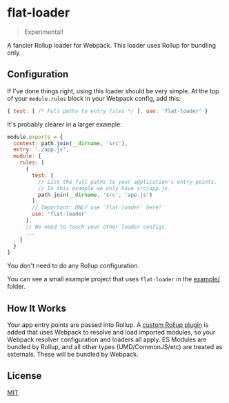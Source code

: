 # flat-loader

> Experimental!

A fancier Rollup loader for Webpack. This loader uses Rollup for bundling only.

## Configuration

If I've done things right, using this loader should be very simple. At the top
of your `module.rules` block in your Webpack config, add this:

```js
{ test: [ /* Full paths to entry files */ ], use: 'flat-loader' }
```

It's probably clearer in a larger example:

```js
module.exports = {
  context: path.join(__dirname, 'src'),
  entry: './app.js',
  module: {
    rules: [
      {
        test: [
          // List the full paths to your application's entry points.
          // In this example we only have src/app.js.
          path.join(__dirname, 'src', 'app.js')
        ],
        // Important: ONLY use `flat-loader` here!
        use: 'flat-loader'
      },
      // No need to touch your other loader configs.
      ...
    ]
  }
}
```

You don't need to do any Rollup configuration.

You can see a small example project that uses `flat-loader` in the
[example/](./example) folder.

## How It Works

Your app entry points are passed into Rollup. A [custom Rollup plugin](./webpack-plugin)
is added that uses Webpack to resolve and load imported modules, so your Webpack
resolver configuration and loaders all apply. ES Modules are bundled by Rollup,
and all other types (UMD/CommonJS/etc) are treated as externals. These will be
bundled by Webpack.

## License

[MIT][]

[MIT]: ./LICENSE
